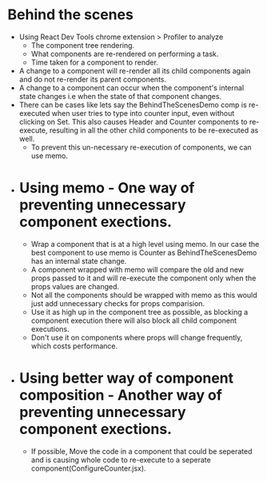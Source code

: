 # Behind the scenes

* Using React Dev Tools chrome extension > Profiler to analyze
  - The component tree rendering.
  - What components are re-rendered on performing a task.
  - Time taken for a component to render.
* A change to a component will re-render all its child components again and do
  not re-render its parent components.
* A change to a component can occur when the component's internal state changes
  i.e when the state of that component changes.
* There can be cases like lets say the BehindTheScenesDemo comp is re-executed
  when user tries to type into counter input, even without clicking on Set. This
  also causes Header and Counter components to re-execute, resulting in all the
  other child components to be re-executed as well.
  - To prevent this un-necessary re-execution of components, we can use memo.
* # Using memo - One way of preventing unnecessary component exections.
  - Wrap a component that is at a high level using memo. In our case the best
    component to use memo is Counter as BehindTheScenesDemo has an internal
    state change.
  - A component wrapped with memo will compare the old and new props passed to it
    and will re-execute the component only when the props values are changed.
  - Not all the components should be wrapped with memo as this would just add
    unnecessary checks for props comparision.
  - Use it as high up in the component tree as possible, as blocking a component
    execution there will also block all child component executions.
  - Don't use it on components where props will change frequently, which costs
    performance.
* # Using better way of component composition - Another way of preventing unnecessary component exections.
  - If possible, Move the code in a component that could be seperated and is
    causing whole code to re-execute to a seperate component(ConfigureCounter.jsx).

